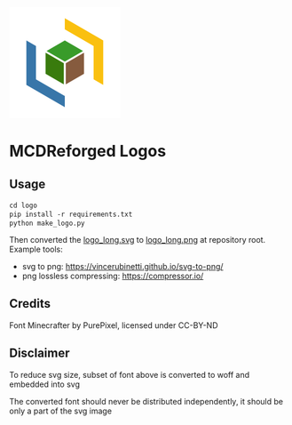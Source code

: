 ![logo](logo.svg)

# MCDReforged Logos

## Usage

```shell
cd logo
pip install -r requirements.txt
python make_logo.py
```

Then converted the [logo_long.svg](logo_long.svg) to [logo_long.png](../logo_long.png) at repository root. Example tools:

- svg to png: https://vincerubinetti.github.io/svg-to-png/
- png lossless compressing: https://compressor.io/

## Credits

Font Minecrafter by PurePixel, licensed under CC-BY-ND

## Disclaimer

To reduce svg size, subset of font above is converted to woff and embedded into svg

The converted font should never be distributed independently, it should be only a part of the svg image
